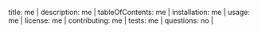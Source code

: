title: me | description: me | tableOfContents: me | installation: me | usage: me | license: me | contributing: me | tests: me | questions: no |